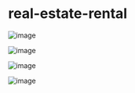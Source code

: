 # real-estate-rental

![image](https://user-images.githubusercontent.com/66935004/178807196-b224daa1-7993-4d4d-b7bc-237b1c17d173.png)

![image](https://user-images.githubusercontent.com/66935004/178815153-48a0a0df-57d2-400e-913d-1a821eedf51a.png)

![image](https://user-images.githubusercontent.com/66935004/178825663-47ce9ec7-3660-4504-9004-e83409953ce9.png)

![image](https://user-images.githubusercontent.com/66935004/178825218-ecefc9a4-d7a1-4138-9c7e-2e4a18b08de1.png)
